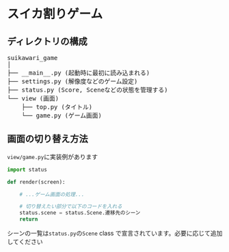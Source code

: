 # スイカ割りゲーム

## ディレクトリの構成

<pre>
suikawari_game
│
├── __main__.py (起動時に最初に読み込まれる)
├── settings.py (解像度などのゲーム設定)
├── status.py (Score, Sceneなどの状態を管理する)
└── view (画面)
    ├── top.py (タイトル)
    └── game.py (ゲーム画面)
</pre>

## 画面の切り替え方法

`view/game.py`に実装例があります

```python
import status

def render(screen):

    # ...ゲーム画面の処理...

    # 切り替えたい部分で以下のコードを入れる
    status.scene = status.Scene.遷移先のシーン
    return
```

シーンの一覧は`status.py`の`Scene` class で宣言されています。必要に応じて追加してください
